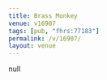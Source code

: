 ```yaml
---
title: Brass Monkey
venue: v16907
tags: [pub, "fhrs:77183"]
permalink: /v/16907/
layout: venue
---
```

null